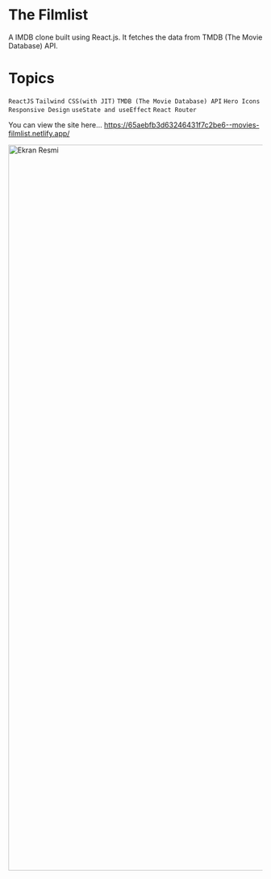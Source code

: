 # The Filmlist

A IMDB clone built using React.js. It fetches the data from TMDB (The Movie Database) API. 

# Topics

`ReactJS`
`Tailwind CSS(with JIT)`
`TMDB (The Movie Database) API`
`Hero Icons`
`Responsive Design`
`useState and useEffect`
`React Router`

You can view the site here...
https://65aebfb3d63246431f7c2be6--movies-filmlist.netlify.app/

<img width="1440" alt="Ekran Resmi" src="https://github.com/erkamren/FilmList/assets/122299359/dcc205bf-8594-4b50-98e6-280463904073">
